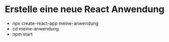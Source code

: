 # Erstelle eine neue React Anwendung

- npx create-react-app meine-anwendung
- cd meine-anwendung
- npm start
